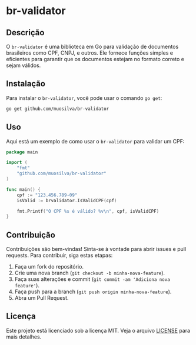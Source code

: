 # br-validator

## Descrição
O `br-validator` é uma biblioteca em Go para validação de documentos brasileiros como CPF, CNPJ, e outros. Ele fornece funções simples e eficientes para garantir que os documentos estejam no formato correto e sejam válidos.

## Instalação
Para instalar o `br-validator`, você pode usar o comando `go get`:

```bash
go get github.com/muosilva/br-validator
```

## Uso
Aqui está um exemplo de como usar o `br-validator` para validar um CPF:

```go
package main

import (
    "fmt"
    "github.com/muosilva/br-validator"
)

func main() {
    cpf := "123.456.789-09"
    isValid := brvalidator.IsValidCPF(cpf)

    fmt.Printf("O CPF %s é válido? %v\n", cpf, isValidCPF)
}
```

## Contribuição
Contribuições são bem-vindas! Sinta-se à vontade para abrir issues e pull requests. Para contribuir, siga estas etapas:

1. Faça um fork do repositório.
2. Crie uma nova branch (`git checkout -b minha-nova-feature`).
3. Faça suas alterações e commit (`git commit -am 'Adiciona nova feature'`).
4. Faça push para a branch (`git push origin minha-nova-feature`).
5. Abra um Pull Request.

## Licença
Este projeto está licenciado sob a licença MIT. Veja o arquivo [LICENSE](LICENSE) para mais detalhes.

